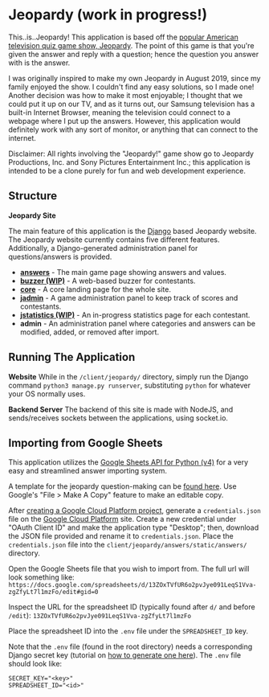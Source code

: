 # Jeopardy (work in progress!)
This..is..Jeopardy! This application is based off the [popular American television quiz game show, Jeopardy](https://en.wikipedia.org/wiki/Jeopardy!). The point of this game is that you're given the answer and reply with a question; hence the question you answer with is the answer.

I was originally inspired to make my own Jeopardy in August 2019, since my family enjoyed the show. I couldn't find any easy solutions, so I made one! Another decision was how to make it most enjoyable; I thought that we could put it up on our TV, and as it turns out, our Samsung television has a built-in Internet Browser, meaning the television could connect to a webpage where I put up the answers. However, this application would definitely work with any sort of monitor, or anything that can connect to the internet.

Disclaimer: All rights involving the "Jeopardy!" game show go to Jeopardy Productions, Inc. and Sony Pictures Entertainment Inc.; this application is intended to be a clone purely for fun and web development experience.

## Structure
**Jeopardy Site**

The main feature of this application is the [Django](https://www.djangoproject.com) based Jeopardy website. The Jeopardy website currently contains five different features. Additionally, a Django-generated administration panel for questions/answers is provided.
- [**answers**](https://github.com/ezrichards/jeopardy/tree/master/client/jeopardy/answers) - The main game page showing answers and values.
- [**buzzer (WIP)**](https://github.com/ezrichards/jeopardy/tree/master/client/jeopardy/buzzer) - A web-based buzzer for contestants.
- [**core**](https://github.com/ezrichards/jeopardy/tree/master/client/jeopardy/core) - A core landing page for the whole site.
- [**jadmin**](https://github.com/ezrichards/jeopardy/tree/master/client/jeopardy/jadmin) - A game administration panel to keep track of scores and contestants.
- [**jstatistics (WIP)**](https://github.com/ezrichards/jeopardy/tree/master/client/jeopardy/jstatistics) - An in-progress statistics page for each contestant.
- **admin** - An administration panel where categories and answers can be modified, added, or removed after import.

## Running The Application

**Website**
While in the `/client/jeopardy/` directory, simply run the Django command `python3 manage.py runserver`, substituting `python` for whatever your OS normally uses.

**Backend Server**
The backend of this site is made with NodeJS, and sends/receives sockets between the applications, using socket.io.

## Importing from Google Sheets
This application utilizes the [Google Sheets API for Python (v4)](https://developers.google.com/sheets/api/quickstart/python) for a very easy and streamlined answer importing system. 

A template for the jeopardy question-making can be [found here](https://docs.google.com/spreadsheets/d/1kFi30-9767fQXkeUFy7eEu5M052X_tSRuffsF2dPjec/edit?usp=sharing). Use Google's "File > Make A Copy" feature to make an editable copy.

After [creating a Google Cloud Platform project](https://cloud.google.com/resource-manager/docs/creating-managing-projects), generate a `credentials.json` file on the [Google Cloud Platform](https://console.cloud.google.com/apis/credentials) site. Create a new credential under "OAuth Client ID" and make the application type "Desktop"; then, download the JSON file provided and rename it to `credentials.json`. Place the `credentials.json` file into the `client/jeopardy/answers/static/answers/` directory.

Open the Google Sheets file that you wish to import from. The full url will look something like:
`https://docs.google.com/spreadsheets/d/13ZOxTVfUR6o2pvJye091LeqS1Vva-zgZfyLt7l1mzFo/edit#gid=0`

Inspect the URL for the spreadsheet ID (typically found after `d/` and before `/edit`):
`13ZOxTVfUR6o2pvJye091LeqS1Vva-zgZfyLt7l1mzFo`

Place the spreadsheet ID into the `.env` file under the `SPREADSHEET_ID` key.

Note that the `.env` file (found in the root directory) needs a corresponding Django secret key (tutorial on [how to generate one here](https://saasitive.com/tutorial/generate-django-secret-key/)). The `.env` file should look like:
```
SECRET_KEY="<key>"
SPREADSHEET_ID="<id>"
```
